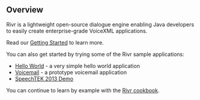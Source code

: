 ## Overview

Rivr is a lightweight open-source dialogue engine enabling Java developers to easily create enterprise-grade VoiceXML applications.

Read our [Getting Started](https://github.com/nuecho/rivr/wiki/Getting-Started) to learn more.

You can also get started by trying some of the Rivr sample applications:

- [Hello World](https://github.com/nuecho/rivr-cookbook/tree/hello-world) - a very simple hello world application
- [Voicemail](http://github.com/nuecho/rivr-voicemail) - a prototype voicemail application 
- [SpeechTEK 2013 Demo](http://github.com/schemeway/rivr-speechtek-demo)

You can continue to learn by example with the [Rivr cookbook](https://github.com/nuecho/rivr-cookbook/wiki).

